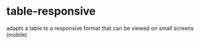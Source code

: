 # table-responsive
adapts a table to a responsive format that can be viewed on small screens (mobile)
